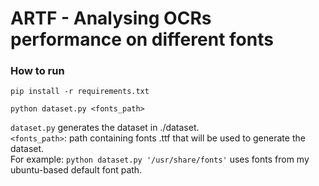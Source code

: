 # ARTF - Analysing OCRs performance on different fonts
### How to run

```
pip install -r requirements.txt
```
```
python dataset.py <fonts_path>
```
```dataset.py``` generates the dataset in ./dataset.  
```<fonts_path>```: path containing fonts .ttf that will be used to generate the dataset.  
For example: ```python dataset.py '/usr/share/fonts'``` uses fonts from my ubuntu-based default font path.
